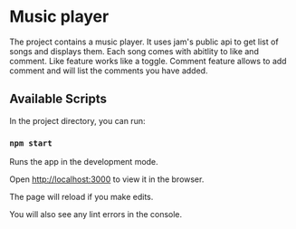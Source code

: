 # Music player

The project contains a music player. It uses jam's public api to get list of songs and displays them.
Each song comes with abitlity to like and comment.
Like feature works like a toggle.
Comment feature allows to add comment and will list the comments you have added.

## Available Scripts

In the project directory, you can run:

### `npm start`

Runs the app in the development mode.

Open [http://localhost:3000](http://localhost:3000) to view it in the browser.

The page will reload if you make edits.

You will also see any lint errors in the console.
